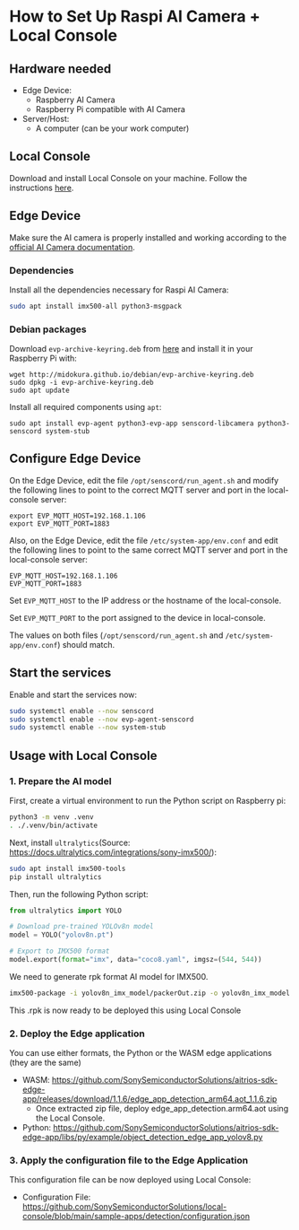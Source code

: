 # How to Set Up Raspi AI Camera + Local Console

## Hardware needed

- Edge Device:
  - Raspberry AI Camera
  - Raspberry Pi compatible with AI Camera
- Server/Host:
  - A computer (can be your work computer)

## Local Console

Download and install Local Console on your machine. Follow the instructions [here](https://github.com/SonySemiconductorSolutions/local-console).

## Edge Device

 Make sure the AI camera is properly installed and working according to the [official AI Camera documentation](https://www.raspberrypi.com/documentation/accessories/ai-camera.html).

### Dependencies

Install all the dependencies necessary for Raspi AI Camera:

```sh
sudo apt install imx500-all python3-msgpack
```

### Debian packages

Download `evp-archive-keyring.deb` from [here](http://midokura.github.io/debian/evp-archive-keyring.deb) and install it in your Raspberry Pi with:

```
wget http://midokura.github.io/debian/evp-archive-keyring.deb
sudo dpkg -i evp-archive-keyring.deb
sudo apt update
```

Install all required components using `apt`:

```
sudo apt install evp-agent python3-evp-app senscord-libcamera python3-senscord system-stub
```

## Configure Edge Device

On the Edge Device, edit the file `/opt/senscord/run_agent.sh` and modify the following lines to point to the correct MQTT server and port in the local-console server:

```
export EVP_MQTT_HOST=192.168.1.106
export EVP_MQTT_PORT=1883
```

Also, on the Edge Device, edit the file `/etc/system-app/env.conf` and edit the following lines to point to the same correct MQTT server and port in the local-console server:

```
EVP_MQTT_HOST=192.168.1.106
EVP_MQTT_PORT=1883
```

Set `EVP_MQTT_HOST` to the IP address or the hostname of the local-console.

Set `EVP_MQTT_PORT` to the port assigned to the device in local-console.

The values on both files (`/opt/senscord/run_agent.sh` and `/etc/system-app/env.conf`) should match.

## Start the services

Enable and start the services now:

```sh
sudo systemctl enable --now senscord
sudo systemctl enable --now evp-agent-senscord
sudo systemctl enable --now system-stub
```

## Usage with Local Console

### 1. Prepare the AI model

First, create a virtual environment to run the Python script on Raspberry pi:
```bash
python3 -m venv .venv
. ./.venv/bin/activate
```
Next, install `ultralytics`(Source: https://docs.ultralytics.com/integrations/sony-imx500/):

```bash
sudo apt install imx500-tools
pip install ultralytics
```

Then, run the following Python script:

```python:export_yolov8n.py
from ultralytics import YOLO

# Download pre-trained YOLOv8n model
model = YOLO("yolov8n.pt")

# Export to IMX500 format
model.export(format="imx", data="coco8.yaml", imgsz=(544, 544))
```

We need to generate rpk format AI model for IMX500.
```bash
imx500-package -i yolov8n_imx_model/packerOut.zip -o yolov8n_imx_model
```
  This .rpk is now ready to be deployed this using Local Console


### 2. Deploy the Edge application
    
You can use either formats, the Python or the WASM edge applications (they are the same)
  - WASM: https://github.com/SonySemiconductorSolutions/aitrios-sdk-edge-app/releases/download/1.1.6/edge_app_detection_arm64.aot_1.1.6.zip
    - Once extracted zip file, deploy edge_app_detection.arm64.aot using the Local Console.
  - Python: https://github.com/SonySemiconductorSolutions/aitrios-sdk-edge-app/libs/py/example/object_detection_edge_app_yolov8.py

### 3. Apply the configuration file to the Edge Application

  This configuration file can be now deployed using Local Console:
- Configuration File: https://github.com/SonySemiconductorSolutions/local-console/blob/main/sample-apps/detection/configuration.json

